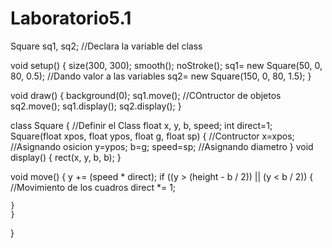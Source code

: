 # Laboratorio5.1
Square sq1, sq2; //Declara la variable del class

void setup() {
  size(300, 300);
  smooth();
  noStroke();
  sq1= new Square(50, 0,  80, 0.5); //Dando valor a las variables
  sq2= new Square(150, 0, 80, 1.5);
}

void draw() {
  background(0);
  sq1.move(); //COntructor de objetos
  sq2.move();
  sq1.display();
  sq2.display();
}

class Square { //Definir el Class
  float x, y, b, speed;
  int direct=1;
  Square(float xpos, float ypos, float g, float sp) { //Contructor
    x=xpos; //Asignando osicion 
    y=ypos;
    b=g;
    speed=sp; //Asignando diametro
  }
  void display() {
    rect(x, y, b, b);
  }

  void move() {
    y += (speed * direct);
    if ((y > (height - b / 2)) || (y < b / 2)) { //Movimiento de los cuadros
      direct *= 1;
      
    }  
    }
}

